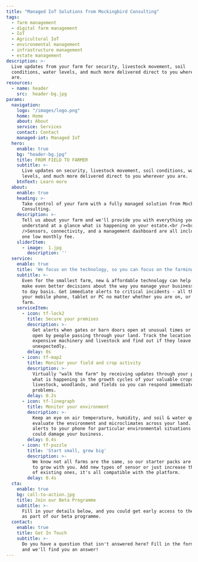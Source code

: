 ```yaml
---
title: "Managed IoT Solutions from Mockingbird Consulting"
tags:
  - farm management
  - digital farm management
  - IoT
  - Agricultural IoT
  - environmental management
  - infrastructure management
  - estate management
description: >-
  Live updates from your farm for security, livestock movement, soil
  conditions, water levels, and much more delivered direct to you wherever you
  are.
resources:
  - name: header
    src:  header-bg.jpg
params:
  navigation:
    logo: "/images/logo.png"
    home: Home
    about: About
    service: Services
    contact: Contact
    managed-iot: Managed IoT
  hero:
    enable: true
    bg: "header-bg.jpg"
    title: FROM FIELD TO FARMER
    subtitle: >-
      Live updates on security, livestock movement, soil conditions, water
      levels, and much more delivered direct to you wherever you are.
    btnText: Learn more
  about:
    enable: true
    heading: >-
      Take control of your farm with a fully managed solution from Mockingbird
      Consulting.
    description: >-
      Tell us about your farm and we'll provide you with everything you need to
      understand at a glance what is happening on your estate.<br /><br
      />Sensors, connectivity, and a management dashboard are all included for
      one low monthly fee.
    sliderItem:
      - image:  1.jpg
        description: ''
  service:
    enable: true
    title: 'We focus on the technology, so you can focus on the farming'
    subtitle: >-
      Even for the smallest farm, new & affordable technology can help you can
      make even better decisions about the way you manage your business on a day
      to day basis. Get immediate alerts to critical incidents - all through
      your mobile phone, tablet or PC no matter whether you are on, or off, your
      farm.
    serviceItem:
      - icon: tf-lock2
        title: Secure your premises
        description: >-
          Get alerts when gates or barn doors open at unusual times or are left
          open by people passing through your land. Track the location of
          expensive machinery and livestock and find out if they leave your land
          unexpectedly.
        delay: 0s
      - icon: tf-map2
        title: Monitor your field and crop activity
        description: >-
          Virtually "walk the farm" by receiving updates through your phone on
          what is happening in the growth cycles of your valuable crops,
          livestock, woodlands, and fields so you can respond immediately to
          problems.
        delay: 0.2s
      - icon: tf-linegraph
        title: Monitor your environment
        description: >-
          Keep an eye on air temperature, humidity, and soil & water quality to
          evaluate the environment and microclimates across your land. Get
          alerts to your phone for particular environmental situations that
          could damage your business.
        delay: 0.4s
      - icon: tf-puzzle
        title: 'Start small, grow big'
        description: >-
          We know not all farms are the same, so our starter packs are designed
          to grow with you. Add new types of sensor or just increase the number
          of existing ones, it's all compatible with the platform.
        delay: 0.4s
  cta:
    enable: true
    bg: call-to-action.jpg
    title: Join our Beta Programme
    subtitle: >-
      Fill in your details below, and you could get early access to the platform
      as part of our beta programme.
  contact:
    enable: true
    title: Get In Touch
    subtitle: >-
      Do you have a question that isn't answered here? Fill in the form below
      and we'll find you an answer!
---
```

